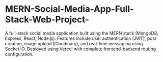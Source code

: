 # MERN-Social-Media-App-Full-Stack-Web-Project-
A full-stack social media application built using the MERN stack (MongoDB, Express, React, Node.js). Features include user authentication (JWT), post creation, image upload (Cloudinary), and real-time messaging using Socket.IO. Deployed using Vercel with complete frontend-backend routing configuration.
